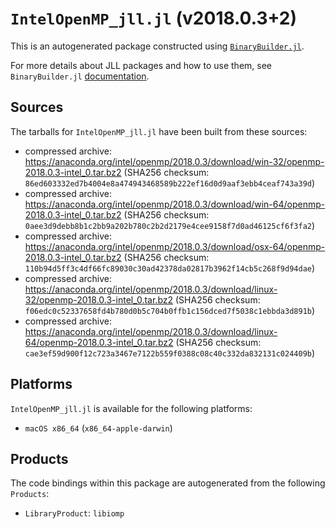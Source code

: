 # `IntelOpenMP_jll.jl` (v2018.0.3+2)

This is an autogenerated package constructed using [`BinaryBuilder.jl`](https://github.com/JuliaPackaging/BinaryBuilder.jl).

For more details about JLL packages and how to use them, see `BinaryBuilder.jl` [documentation](https://juliapackaging.github.io/BinaryBuilder.jl/dev/jll/).

## Sources

The tarballs for `IntelOpenMP_jll.jl` have been built from these sources:

* compressed archive: https://anaconda.org/intel/openmp/2018.0.3/download/win-32/openmp-2018.0.3-intel_0.tar.bz2 (SHA256 checksum: `86ed603332ed7b4004e8a474943468589b222ef16d0d9aaf3ebb4ceaf743a39d`)
* compressed archive: https://anaconda.org/intel/openmp/2018.0.3/download/win-64/openmp-2018.0.3-intel_0.tar.bz2 (SHA256 checksum: `0aee3d9debb8b1c2bb9a202b780c2b2d2179e4cee9158f7d0ad46125cf6f3fa2`)
* compressed archive: https://anaconda.org/intel/openmp/2018.0.3/download/osx-64/openmp-2018.0.3-intel_0.tar.bz2 (SHA256 checksum: `110b94d5ff3c4df66fc89030c30ad42378da02817b3962f14cb5c268f9d94dae`)
* compressed archive: https://anaconda.org/intel/openmp/2018.0.3/download/linux-32/openmp-2018.0.3-intel_0.tar.bz2 (SHA256 checksum: `f06edc0c52337658fd4b780d0b5c704b0ffb1c156dced7f5038c1ebbda3d891b`)
* compressed archive: https://anaconda.org/intel/openmp/2018.0.3/download/linux-64/openmp-2018.0.3-intel_0.tar.bz2 (SHA256 checksum: `cae3ef59d900f12c723a3467e7122b559f0388c08c40c332da832131c024409b`)

## Platforms

`IntelOpenMP_jll.jl` is available for the following platforms:

* `macOS x86_64` (`x86_64-apple-darwin`)

## Products

The code bindings within this package are autogenerated from the following `Products`:

* `LibraryProduct`: `libiomp`
